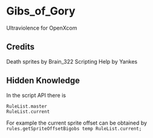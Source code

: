 # Gibs_of_Gory

Ultraviolence for OpenXcom

## Credits

Death sprites by Brain_322
Scripting Help by Yankes


## Hidden Knowledge

In the script API there is 
```
RuleList.master
RuleList.current
```

For example the current sprite offset can be obtained by
`rules.getSpriteOffsetBigobs temp RuleList.current;`